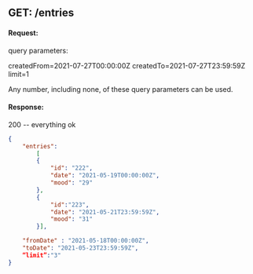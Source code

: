 ## GET: /entries

#### Request:

query parameters:

createdFrom=2021-07-27T00:00:00Z
createdTo=2021-07-27T23:59:59Z
limit=1

Any number, including none, of these query parameters can be used.

#### Response:

200 -- everything ok

```json
{
    "entries":
        [
        {
            "id": "222",
            "date": "2021-05-19T00:00:00Z",
            "mood": "29"
        },
        {
            "id":"223",
            "date": "2021-05-21T23:59:59Z",
            "mood": "31"
        }],

    "fromDate" : "2021-05-18T00:00:00Z",
    "toDate": "2021-05-23T23:59:59Z",
    “limit”:"3"
}
```
